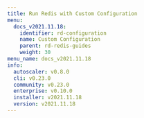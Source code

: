 ```yaml
---
title: Run Redis with Custom Configuration
menu:
  docs_v2021.11.18:
    identifier: rd-configuration
    name: Custom Configuration
    parent: rd-redis-guides
    weight: 30
menu_name: docs_v2021.11.18
info:
  autoscaler: v0.8.0
  cli: v0.23.0
  community: v0.23.0
  enterprise: v0.10.0
  installer: v2021.11.18
  version: v2021.11.18
---
```


